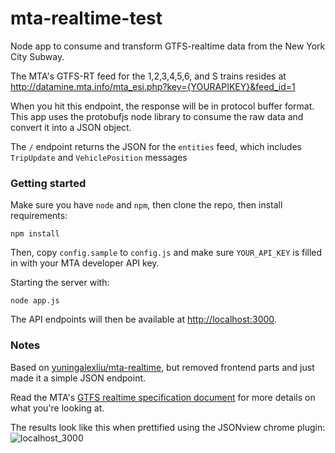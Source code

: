 # mta-realtime-test

Node app to consume and transform GTFS-realtime data from the New York City Subway.  

The MTA's GTFS-RT feed for the 1,2,3,4,5,6, and S trains resides at http://datamine.mta.info/mta_esi.php?key={YOURAPIKEY}&feed_id=1 

When you hit this endpoint, the response will be in protocol buffer format.  This app uses the protobufjs node library to consume the raw data and convert it into a JSON object.

The `/` endpoint returns the JSON for the `entities` feed, which includes `TripUpdate` and `VehiclePosition` messages

### Getting started

Make sure you have `node` and `npm`, then clone the repo, then install
requirements:

    npm install

Then, copy `config.sample` to `config.js` and make sure `YOUR_API_KEY` is
filled in with your MTA developer API key.

Starting the server with:

    node app.js

The API endpoints will then be available at
[http://localhost:3000](http://localhost:3000).

### Notes

Based on [yuningalexliu/mta-realtime](https://github.com/yuningalexliu/mta-realtime), but removed frontend parts and just made it a simple JSON endpoint.

Read the MTA's [GTFS realtime specification document](http://datamine.mta.info/sites/all/files/pdfs/GTFS-Realtime-NYC-Subway%20version%201%20dated%207%20Sep.pdf) for more details on what you're looking at.

The results look like this when prettified using the JSONview chrome plugin:
![localhost_3000](https://cloud.githubusercontent.com/assets/1833820/9156029/cfe53bbe-3e99-11e5-8b33-f29992d0119d.png)
